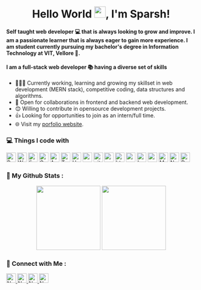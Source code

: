 

<h1 align="center">Hello World <img src="https://emojis.slackmojis.com/emojis/images/1593555389/9579/blob_excited.gif?1593555389" width="30"/>, I'm Sparsh!</h1>


<!-- ## Hi there 👋 -->


 #### Self taught web developer 💻 that is always looking to grow and improve. I am a passionate learner that is always eager to gain more experience. I am student currently pursuing my bachelor's degree in Information Technology at VIT, Vellore 🏫.
 #### I am a full-stack web developer 📚 having a diverse set of skills 

- 👨🏽‍💻 Currently working, learning and growing my skillset in web development (MERN stack), competitive coding, data structures and algorithms.
- 🤝 Open for collaborations in frontend and backend web development.
- 😊 Willing to contribute in opensource development projects.
- 👍 Looking for opportunities to join as an intern/full time.
- 🌐 Visit my [porfolio website](https://sparshjain2000.github.io/).
<!--
**SparshJain2000/SparshJain2000** is a ✨ _special_ ✨ repository because its `README.md` (this file) appears on your GitHub profile.

Here are some ideas to get you started: 

- 🔭 I’m currently working on ...
- 🌱 I’m currently learning ...
- 👯 I’m looking to collaborate on ...
- 🤔 I’m looking for help with ...
- 💬 Ask me about ...
- 📫 How to reach me: ...
- 😄 Pronouns: ...
- ⚡ Fun fact: ...
-->
<h3>💻 Things I code with</h3>
<p>
  <img height="25" alt="React" src="https://img.shields.io/badge/-React-45b8d8?style=flat-square&logo=react&logoColor=white" />
  <img height="25" alt="Webpack" src="https://img.shields.io/badge/-Webpack-8DD6F9?style=flat-square&logo=webpack&logoColor=white" /> 
  <img height="25" alt="firebase" src="https://img.shields.io/badge/firebase%20-%23039BE5.svg?&style=flat-square&logo=firebase" />
  <img height="25" alt="Google Cloud Platform" src="https://img.shields.io/badge/-Google_Cloud_Platform-1a73e8?style=flat-square&logo=google-cloud&logoColor=white" />
  <img height="25" alt="Azure" src="https://img.shields.io/badge/azure%20-%230072C6.svg?&style=flat-square&logo=azure-devops&logoColor=white" />
  <img height="25" alt="TypeScript" src="https://img.shields.io/badge/-TypeScript-007ACC?style=flat-square&logo=typescript&logoColor=white" />
  <img height="25" alt="Heroku" src="https://img.shields.io/badge/-Heroku-430098?style=flat-square&logo=heroku&logoColor=white" />
  <img height="25" alt="redux" src="https://img.shields.io/badge/-Redux-764ABC?style=flat-square&logo=redux&logoColor=white" />
  <img height="25" alt="git" src="https://img.shields.io/badge/-Git-F05032?style=flat-square&logo=git&logoColor=white" />
  <img height="25" alt="npm" src="https://img.shields.io/badge/-NPM-CB3837?style=flat-square&logo=npm&logoColor=white" />
  <img height="25" alt="html5" src="https://img.shields.io/badge/-HTML5-E34F26?style=flat-square&logo=html5&logoColor=white" />
  <img height="25" alt="css3" src="https://img.shields.io/badge/-CSS3-430090?style=flat-square&logo=css3&logoColor=white" />
  <img height="25" alt="bootstrap" src="https://img.shields.io/badge/bootstrap%20-%23563D7C.svg?&style=flat-square&logo=bootstrap&logoColor=white" />
  <img height="25" alt="materailUI" src="https://img.shields.io/badge/material%20ui%20-%230081CB.svg?&style=flat-square&logo=material-ui&logoColor=white" />
  <img height="25" alt="MongoDB" src="https://img.shields.io/badge/-MongoDB-13aa52?style=flat-square&logo=mongodb&logoColor=white" />
  <img height="25" alt="Nodejs" src="https://img.shields.io/badge/-Nodejs-43853d?style=flat-square&logo=Node.js&logoColor=white" />
  <img height="25" alt="DenoJS" src="https://img.shields.io/badge/-DenoJS-434343?style=flat-square&logo=deno&logoColor=white" />
</p>

### 📑 My Github Stats :

<p align="center">
 <img height="170" src="https://github-readme-stats.vercel.app/api?username=SparshJain2000&show_icons=true&theme=radical&count_private=true&hide=issues" />
 <img height="170" src="https://github-readme-stats.vercel.app/api/top-langs/?username=SparshJain2000&theme=radical&hide=html,java" />
</p>

### 🤝 Connect with Me :

<a href="https://www.linkedin.com/in/sparsh-jain-87379a168/" ><img height="25" alt="Nodejs" src="https://img.shields.io/static/v1.svg?label=connect&message=@SparshJain&color=success&logo=linkedin&style=flat-square&logoColor=white&colorA=blue" /> </a>
<a href="https://www.github.com/SparshJain2000/" ><img height="25" alt="Nodejs" src="https://img.shields.io/static/v1.svg?label=follow&message=@SparshJain2000&color=grey&logo=github&style=flat-square&logoColor=white&colorA=black" /> </a>
<a href="mailto:jainsparsh0801@gmail.com" ><img height="25" alt="Nodejs" src="https://img.shields.io/static/v1.svg?message=jainsparsh0801@gmail.com&label=send&style=flat-square&logo=gmail&color=red&logoColor=red&colorA=grey&link=mailto:jainsparsh0801@gmail.com" /> </a>
<img height="25" alt="Nodejs" src="https://visitor-badge.laobi.icu/badge?page_id=SparshJain2000.SparshJain2000" /> 

